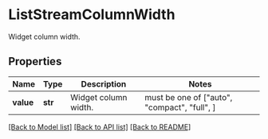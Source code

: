 # ListStreamColumnWidth

Widget column width.

## Properties
Name | Type | Description | Notes
------------ | ------------- | ------------- | -------------
**value** | **str** | Widget column width. |  must be one of ["auto", "compact", "full", ]

[[Back to Model list]](README.md#documentation-for-models) [[Back to API list]](README.md#documentation-for-api-endpoints) [[Back to README]](README.md)


